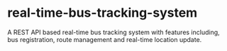 # real-time-bus-tracking-system
A REST API based real-time bus tracking system with features including, bus registration, route management and real-time location update.
